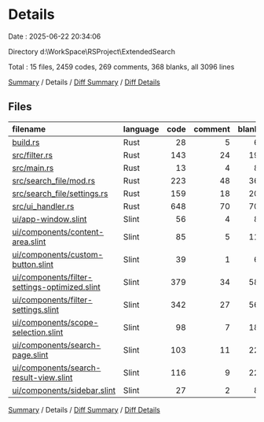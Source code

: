 # Details

Date : 2025-06-22 20:34:06

Directory d:\\WorkSpace\\RSProject\\ExtendedSearch

Total : 15 files,  2459 codes, 269 comments, 368 blanks, all 3096 lines

[Summary](results.md) / Details / [Diff Summary](diff.md) / [Diff Details](diff-details.md)

## Files
| filename | language | code | comment | blank | total |
| :--- | :--- | ---: | ---: | ---: | ---: |
| [build.rs](/build.rs) | Rust | 28 | 5 | 6 | 39 |
| [src/filter.rs](/src/filter.rs) | Rust | 143 | 24 | 19 | 186 |
| [src/main.rs](/src/main.rs) | Rust | 13 | 4 | 8 | 25 |
| [src/search\_file/mod.rs](/src/search_file/mod.rs) | Rust | 223 | 48 | 36 | 307 |
| [src/search\_file/settings.rs](/src/search_file/settings.rs) | Rust | 159 | 18 | 20 | 197 |
| [src/ui\_handler.rs](/src/ui_handler.rs) | Rust | 648 | 70 | 70 | 788 |
| [ui/app-window.slint](/ui/app-window.slint) | Slint | 56 | 4 | 8 | 68 |
| [ui/components/content-area.slint](/ui/components/content-area.slint) | Slint | 85 | 5 | 11 | 101 |
| [ui/components/custom-button.slint](/ui/components/custom-button.slint) | Slint | 39 | 1 | 6 | 46 |
| [ui/components/filter-settings-optimized.slint](/ui/components/filter-settings-optimized.slint) | Slint | 379 | 34 | 58 | 471 |
| [ui/components/filter-settings.slint](/ui/components/filter-settings.slint) | Slint | 342 | 27 | 56 | 425 |
| [ui/components/scope-selection.slint](/ui/components/scope-selection.slint) | Slint | 98 | 7 | 18 | 123 |
| [ui/components/search-page.slint](/ui/components/search-page.slint) | Slint | 103 | 11 | 22 | 136 |
| [ui/components/search-result-view.slint](/ui/components/search-result-view.slint) | Slint | 116 | 9 | 22 | 147 |
| [ui/components/sidebar.slint](/ui/components/sidebar.slint) | Slint | 27 | 2 | 8 | 37 |

[Summary](results.md) / Details / [Diff Summary](diff.md) / [Diff Details](diff-details.md)